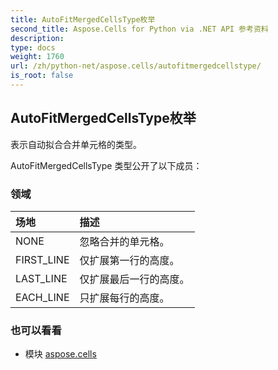```yaml
---
title: AutoFitMergedCellsType枚举
second_title: Aspose.Cells for Python via .NET API 参考资料
description:
type: docs
weight: 1760
url: /zh/python-net/aspose.cells/autofitmergedcellstype/
is_root: false
---
```

## AutoFitMergedCellsType枚举
表示自动拟合合并单元格的类型。



AutoFitMergedCellsType 类型公开了以下成员：

### 领域
|场地|描述|
| :- | :- |
| NONE |忽略合并的单元格。|
| FIRST_LINE |仅扩展第一行的高度。|
| LAST_LINE |仅扩展最后一行的高度。|
| EACH_LINE |只扩展每行的高度。|



### 也可以看看
* 模块 [aspose.cells](..)
